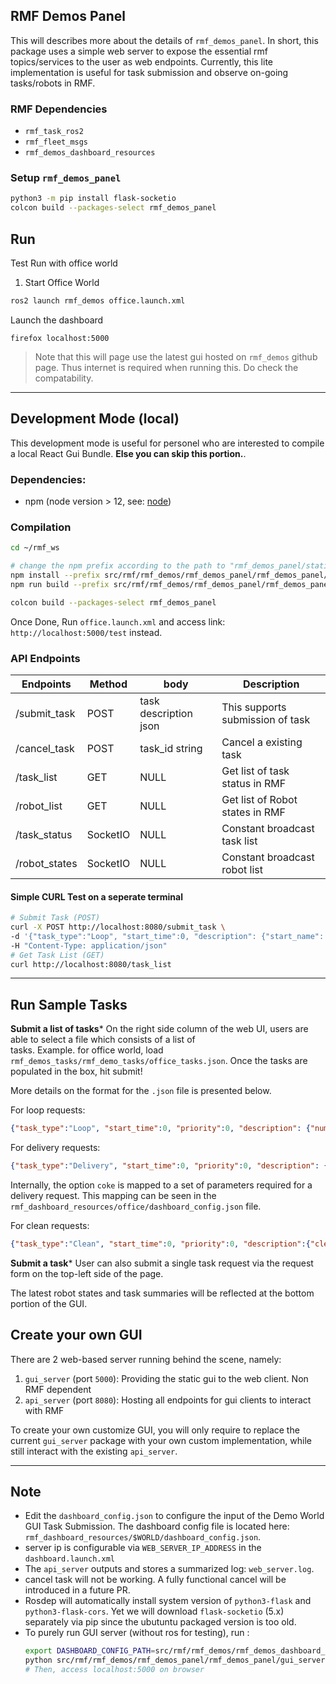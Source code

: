 ## RMF Demos Panel
This will describes more about the details of `rmf_demos_panel`. In short, this package uses a simple web server
to expose the essential rmf topics/services to the user as web endpoints. Currently, this lite implementation is 
useful for task submission and observe on-going tasks/robots in RMF.

### RMF Dependencies
 - `rmf_task_ros2`
 - `rmf_fleet_msgs`
 - `rmf_demos_dashboard_resources`

### Setup `rmf_demos_panel`

```bash
python3 -m pip install flask-socketio
colcon build --packages-select rmf_demos_panel
```

## Run 
Test Run with office world

1. Start Office World
```bash
ros2 launch rmf_demos office.launch.xml
```
Launch the dashboard
```
firefox localhost:5000
```

> Note that this will page use the latest gui hosted on `rmf_demos` github page. Thus internet is
required when running this. Do check the compatability.

---

## Development Mode (local)

This development mode is useful for personel who are interested to compile a local React Gui 
Bundle. **Else you can skip this portion.**.

### Dependencies: 
 - npm (node version > 12, see: [node](https://nodejs.org/en/download/package-manager/))

### Compilation
```bash
cd ~/rmf_ws

# change the npm prefix according to the path to "rmf_demos_panel/static/"
npm install --prefix src/rmf/rmf_demos/rmf_demos_panel/rmf_demos_panel/static/
npm run build --prefix src/rmf/rmf_demos/rmf_demos_panel/rmf_demos_panel/static/

colcon build --packages-select rmf_demos_panel
```

Once Done, Run `office.launch.xml` and access link: `http://localhost:5000/test` instead.

### API Endpoints

Endpoints | Method | body | Description
--- | --- | --- | ---
/submit_task | POST | task description json | This supports submission of task
/cancel_task | POST | task_id string | Cancel a existing task
/task_list | GET | NULL | Get list of task status in RMF
/robot_list | GET | NULL | Get list of Robot states in RMF
/task_status | SocketIO | NULL | Constant broadcast task list
/robot_states | SocketIO | NULL | Constant broadcast robot list

#### Simple CURL Test on a seperate terminal

```bash
# Submit Task (POST)
curl -X POST http://localhost:8080/submit_task \
-d '{"task_type":"Loop", "start_time":0, "description": {"start_name": "coe", "finish_name": "pantry", "num_loops":1}}' \
-H "Content-Type: application/json" 
# Get Task List (GET)
curl http://localhost:8080/task_list
```

---

## Run Sample Tasks

**Submit a list of tasks***
On the right side column of the web UI, users are able to select a file which consists of a list of  
tasks. Example. for office world, load `rmf_demos_tasks/rmf_demo_tasks/office_tasks.json`. 
Once the tasks are populated in the box, hit submit!

More details on the format for the `.json` file is presented below.

For loop requests:
```json
{"task_type":"Loop", "start_time":0, "priority":0, "description": {"num_loops":5, "start_name":"coe", "finish_name":"lounge"}}
```

For delivery requests:
```json
{"task_type":"Delivery", "start_time":0, "priority":0, "description": {"option": "coke"}}
```
Internally, the option `coke` is mapped to a set of parameters required for a delivery request. This mapping can be seen in the `rmf_dashboard_resources/office/dashboard_config.json` file.

For clean requests:
```json
{"task_type":"Clean", "start_time":0, "priority":0, "description":{"cleaning_zone":"zone_2"}}
```

**Submit a task***
User can also submit a single task request via the request form on the top-left side of the page.

The latest robot states and task summaries will be reflected at the bottom portion of the GUI.

## Create your own GUI

There are 2 web-based server running behind the scene, namely:

1. `gui_server` (port `5000`): Providing the static gui to the web client. Non RMF dependent
2. `api_server` (port `8080`): Hosting all endpoints for gui clients to interact with RMF

To create your own customize GUI, you will only require to replace the current `gui_server` package with your 
own custom implementation, while still interact with the existing `api_server`.

---

## Note
- Edit the `dashboard_config.json` to configure the input of the Demo World GUI Task Submission.
The dashboard config file is located here: `rmf_dashboard_resources/$WORLD/dashboard_config.json`.
- server ip is configurable via `WEB_SERVER_IP_ADDRESS` in the `dashboard.launch.xml`
- The `api_server` outputs and stores a summarized log: `web_server.log`.
- cancel task will not be working. A fully functional cancel will be introduced in a future PR.
- Rosdep will automatically install system version of `python3-flask` and `python3-flask-cors`. Yet we will download `flask-socketio` (5.x) separately via pip since the ubutuntu packaged version is too old.
- To purely run GUI server (without ros for testing), run :
  ```bash
  export DASHBOARD_CONFIG_PATH=src/rmf/rmf_demos/rmf_demos_dashboard_resources/office/dashboard_config.json
  python src/rmf/rmf_demos/rmf_demos_panel/rmf_demos_panel/gui_server.py
  # Then, access localhost:5000 on browser
  ```
